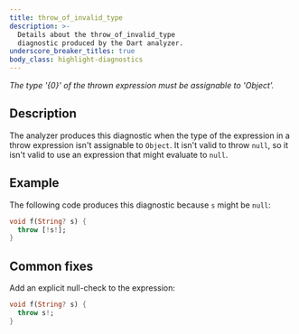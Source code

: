 ```yaml
---
title: throw_of_invalid_type
description: >-
  Details about the throw_of_invalid_type
  diagnostic produced by the Dart analyzer.
underscore_breaker_titles: true
body_class: highlight-diagnostics
---
```


_The type '{0}' of the thrown expression must be assignable to 'Object'._

## Description

The analyzer produces this diagnostic when the type of the expression in a
throw expression isn't assignable to `Object`. It isn't valid to throw
`null`, so it isn't valid to use an expression that might evaluate to
`null`.

## Example

The following code produces this diagnostic because `s` might be `null`:

```dart
void f(String? s) {
  throw [!s!];
}
```

## Common fixes

Add an explicit null-check to the expression:

```dart
void f(String? s) {
  throw s!;
}
```

